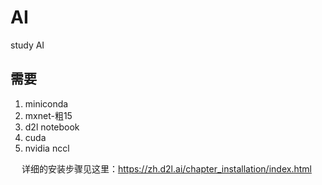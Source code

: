 # AI
study AI

## 需要

1. miniconda
2. mxnet-粗15
3. d2l notebook
4. cuda
5. nvidia nccl

&emsp; 详细的安装步骤见这里：https://zh.d2l.ai/chapter_installation/index.html